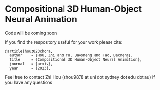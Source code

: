 # Compositional 3D Human-Object Neural Animation

Code will be coming soon

If you find the respository useful for your work please cite:
```
@article{hou2023chona,
  author    = {Hou, Zhi and Yu, Baosheng and Tao, Dacheng},
  title     = {Compositional 3D Human-Object Neural Animation},
  journal   = {arxiv},
  year      = {2023},
```

Feel free to contact Zhi Hou (zhou9878 at uni dot sydney dot edu dot au) if you have any questions